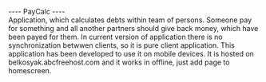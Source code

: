---- PayCalc ---- <br />
Application, which calculates debts within team of persons.
Someone pay for something and all another partners should give back money, which have been payed for them.
In current version of application there is no synchronization betwwen clients, so it is pure client application.
This application has been developed to use it on mobile devices. It is hosted on belkosyak.abcfreehost.com and it works in offline, just add page to homescreen.
